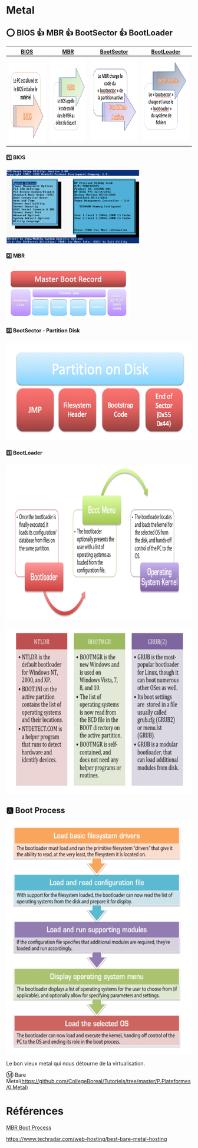 # Metal


## :o: BIOS :+1: MBR :+1: BootSector :+1: BootLoader 

| [BIOS](README.md#one-bios) | [MBR](README.md#two-mbr) | [BootSector](README.md#three-bootsector---partition-disk) | [BootLoader](README.md#three-bootloader) |
|----|---|---|---|
| <img src="images/BIOS-MBR1.png" width="214" height="219"></img> | <img src="images/BIOS-MBR2.png" width="214" height="219"></img> | <img src="images/BIOS-MBR3.png" width="214" height="219"></img> | <img src="images/BIOS-MBR4.png" width="214" height="219"></img> |

#### :one: BIOS

<img src="images/BIOS-HP-PROLIANT.png" width="362" height="202"></img>

#### :two: MBR

<img src="images/MBR.png" width="337" height="138"></img>

#### :three: BootSector - Partition Disk

<img src="images/PartitionBootSector.png" width="583" height="267"></img>

#### :three: BootLoader

<img src="images/Bootloader.png" width="945" height="423"></img>

<img src="images/PopularBootLoader.png" width="719" height="453"></img>

## :a: Boot Process

<img src="images/BootProcess.png" width="620" height="631"></img>


Le bon vieux metal qui nous détourne de la virtualisation.

:m: Bare Metal(https://github.com/CollegeBoreal/Tutoriels/tree/master/P.Plateformes/0.Metal)


# Références

[MBR Boot Process](https://neosmart.net/wiki/mbr-boot-process)

https://www.techradar.com/web-hosting/best-bare-metal-hosting
